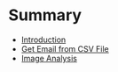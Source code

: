 # Summary

* [Introduction](README.md)
* [Get Email from CSV File](chapter1.md)
* [Image Analysis](image-analysis.md)

